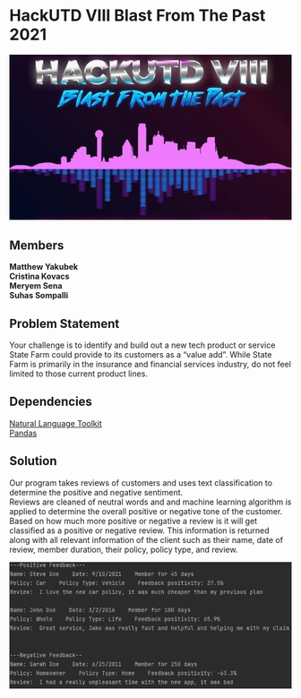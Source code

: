 # HackUTD VIII Blast From The Past 2021
![](https://github.com/Myakubek/HackUTD-2021/blob/main/HackUTD.jpg)

## Members
**Matthew Yakubek  
Cristina Kovacs  
Meryem Sena  
Suhas Sompalli**

## Problem Statement
Your challenge is to identify and build out a new tech product or service State Farm could provide to its customers as a “value add”.  While State Farm is primarily in the insurance and financial services industry, do not feel limited to those current product lines.  

## Dependencies
[Natural Language Toolkit](https://www.nltk.org/)  
[Pandas](https://pandas.pydata.org/)

## Solution
Our program takes reviews of customers and uses text classification to determine the positive and negative sentiment.  
Reviews are cleaned of neutral words and and machine learning algorithm is applied to determine the overall positive or negative tone of the customer. Based on how much more positive or negative a review is it will get classified as a positive or negative review. This information is returned along with all relevant information of the client such as their name, date of review, member duration, their policy, policy type, and review.

![](https://github.com/Myakubek/HackUTD-2021/blob/main/Feedback%20Output.png)
